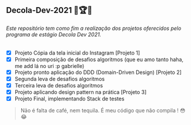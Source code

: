 ## Decola-Dev-2021 :rocket::trophy::dart:
###### Este repositório tem como fim a realização dos projetos oferecidos pelo programa de estágio Decola Dev 2021.

- [x] Projeto Cópia da tela inicial do Instagram [Projeto 1]
- [x] Primeira composição de desafios algoritmos (que eu amo tanto haha, me add lá no uri :p gabrielle)
- [x] Projeto pronto aplicação do DDD (Domain-Driven Design) [Projeto 2]
- [x] Segunda leva de desafios algoritmos
- [x] Terceira leva de desafios algoritmos
- [x] Projeto aplicando design pattern na prática [Projeto 3]
- [x] Projeto Final, implementando Stack de testes 

> Não é falta de café, nem tequila. É meu código que não compila ! :flushed::joy:
